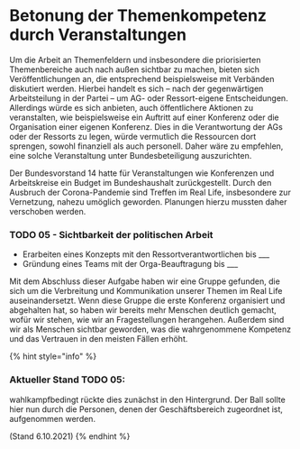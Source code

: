 # Betonung der Themenkompetenz durch Veranstaltungen

Um die Arbeit an Themenfeldern und insbesondere die priorisierten Themenbereiche auch nach außen sichtbar zu machen, bieten sich Veröffentlichungen an, die entsprechend beispielsweise mit Verbänden diskutiert werden. Hierbei handelt es sich – nach der gegenwärtigen Arbeitsteilung in der Partei – um AG- oder Ressort-eigene Entscheidungen. Allerdings würde es sich anbieten, auch öffentlichere Aktionen zu veranstalten, wie beispielsweise ein Auftritt auf einer Konferenz oder die Organisation einer eigenen Konferenz. Dies in die Verantwortung der AGs oder der Ressorts zu legen, würde vermutlich die Ressourcen dort sprengen, sowohl finanziell als auch personell. Daher wäre zu empfehlen, eine solche Veranstaltung unter Bundesbeteiligung auszurichten.

Der Bundesvorstand 14 hatte für Veranstaltungen wie Konferenzen und Arbeitskreise ein Budget im Bundeshaushalt zurückgestellt. Durch den Ausbruch der Corona-Pandemie sind Treffen im Real Life, insbesondere zur Vernetzung, nahezu umöglich geworden. Planungen hierzu mussten daher verschoben werden.

### TODO 05 - Sichtbarkeit der politischen Arbeit

* Erarbeiten eines Konzepts mit den Ressortverantwortlichen bis \_\_\_
* Gründung eines Teams mit der Orga-Beauftragung bis \_\_\_

Mit dem Abschluss dieser Aufgabe haben wir eine Gruppe gefunden, die sich um die Verbreitung und Kommunikation unserer Themen im Real Life auseinandersetzt. Wenn diese Gruppe die erste Konferenz organisiert und abgehalten hat, so haben wir bereits mehr Menschen deutlich gemacht, wofür wir stehen, wie wir an Fragestellungen herangehen. Außerdem sind wir als Menschen sichtbar geworden, was die wahrgenommene Kompetenz und das Vertrauen in den meisten Fällen erhöht.

{% hint style="info" %}
### Aktueller Stand TODO 05:

wahlkampfbedingt rückte dies zunächst in den Hintergrund. Der Ball sollte hier nun durch die Personen, denen der Geschäftsbereich zugeordnet ist, aufgenommen werden.

\(Stand 6.10.2021\)
{% endhint %}
